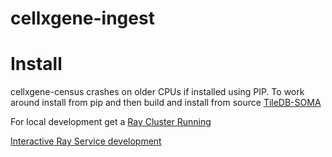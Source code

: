 # cellxgene-ingest


# Install
cellxgene-census crashes on older CPUs if installed using PIP. To work around install from pip and then build and install from source [TileDB-SOMA](https://github.com/single-cell-data/TileDB-SOMA/blob/main/libtiledbsoma/README.md)


For local development get a [Ray Cluster Running](https://docs.ray.io/en/latest/cluster/kubernetes/getting-started/raycluster-quick-start.html#kuberay-raycluster-quickstart)

[Interactive Ray Service development](https://docs.ray.io/en/latest/cluster/running-applications/job-submission/ray-client.html)